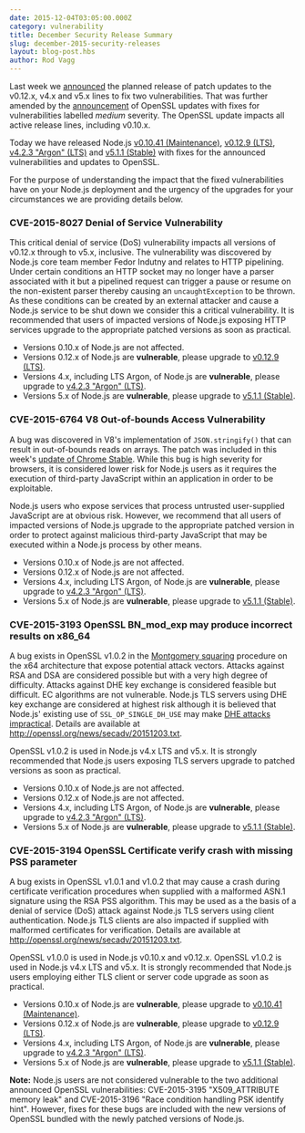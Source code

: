 ```yaml
---
date: 2015-12-04T03:05:00.000Z
category: vulnerability
title: December Security Release Summary
slug: december-2015-security-releases
layout: blog-post.hbs
author: Rod Vagg
---
```


Last week we [announced](https://groups.google.com/d/msg/nodejs-sec/Zf7Nxtg230E/eX4UCWf0BAAJ) the planned release of patch updates to the v0.12.x, v4.x and v5.x lines to fix two vulnerabilities. That was further amended by the [announcement](https://mta.openssl.org/pipermail/openssl-announce/2015-November/000045.html) of OpenSSL updates with fixes for vulnerabilities labelled _medium_ severity. The OpenSSL update impacts all active release lines, including v0.10.x.

Today we have released Node.js [v0.10.41 (Maintenance)](/en/blog/release/v0.10.41/), [v0.12.9 (LTS)](/en/blog/release/v0.12.9/), [v4.2.3 "Argon" (LTS)](/en/blog/release/v4.2.3/) and [v5.1.1 (Stable)](/en/blog/release/v5.1.1/) with fixes for the announced vulnerabilities and updates to OpenSSL.

For the purpose of understanding the impact that the fixed vulnerabilities have on your Node.js deployment and the urgency of the upgrades for your circumstances we are providing details below.

### CVE-2015-8027 Denial of Service Vulnerability

This critical denial of service (DoS) vulnerability impacts all versions of v0.12.x through to v5.x, inclusive. The vulnerability was discovered by Node.js core team member Fedor Indutny and relates to HTTP pipelining. Under certain conditions an HTTP socket may no longer have a parser associated with it but a pipelined request can trigger a pause or resume on the non-existent parser thereby causing an `uncaughtException` to be thrown. As these conditions can be created by an external attacker and cause a Node.js service to be shut down we consider this a critical vulnerability. It is recommended that users of impacted versions of Node.js exposing HTTP services upgrade to the appropriate patched versions as soon as practical.

* Versions 0.10.x of Node.js are not affected.
* Versions 0.12.x of Node.js are **vulnerable**, please upgrade to [v0.12.9 (LTS)](/en/blog/release/v0.12.9/).
* Versions 4.x, including LTS Argon, of Node.js are **vulnerable**, please upgrade to [v4.2.3 "Argon" (LTS)](/en/blog/release/v4.2.3/).
* Versions 5.x of Node.js are **vulnerable**, please upgrade to [v5.1.1 (Stable)](/en/blog/release/v5.1.1/).

### CVE-2015-6764 V8 Out-of-bounds Access Vulnerability

A bug was discovered in V8's implementation of `JSON.stringify()` that can result in out-of-bounds reads on arrays. The patch was included in this week's [update of Chrome Stable](http://googlechromereleases.blogspot.nl/2015/12/stable-channel-update.html). While this bug is high severity for browsers, it is considered lower risk for Node.js users as it requires the execution of third-party JavaScript within an application in order to be exploitable.

Node.js users who expose services that process untrusted user-supplied JavaScript are at obvious risk. However, we recommend that all users of impacted versions of Node.js upgrade to the appropriate patched version in order to protect against malicious third-party JavaScript that may be executed within a Node.js process by other means.

* Versions 0.10.x of Node.js are not affected.
* Versions 0.12.x of Node.js are not affected.
* Versions 4.x, including LTS Argon, of Node.js are **vulnerable**, please upgrade to [v4.2.3 "Argon" (LTS)](/en/blog/release/v4.2.3/).
* Versions 5.x of Node.js are **vulnerable**, please upgrade to [v5.1.1 (Stable)](/en/blog/release/v5.1.1/).

### CVE-2015-3193 OpenSSL BN_mod_exp may produce incorrect results on x86_64

A bug exists in OpenSSL v1.0.2 in the [Montgomery squaring](https://en.wikipedia.org/wiki/Exponentiation_by_squaring#Montgomery.27s_ladder_technique) procedure on the x64 architecture that expose potential attack vectors. Attacks against RSA and DSA are considered possible but with a very high degree of difficulty. Attacks against DHE key exchange is considered feasible but difficult. EC algorithms are not vulnerable. Node.js TLS servers using DHE key exchange are considered at highest risk although it is believed that Node.js' existing use of `SSL_OP_SINGLE_DH_USE` may make [DHE attacks impractical](https://blog.fuzzing-project.org/31-Fuzzing-Math-miscalculations-in-OpenSSLs-BN_mod_exp-CVE-2015-3193.html). Details are available at <http://openssl.org/news/secadv/20151203.txt>.

OpenSSL v1.0.2 is used in Node.js v4.x LTS and v5.x. It is strongly recommended that Node.js users exposing TLS servers upgrade to patched versions as soon as practical.

* Versions 0.10.x of Node.js are not affected.
* Versions 0.12.x of Node.js are not affected.
* Versions 4.x, including LTS Argon, of Node.js are **vulnerable**, please upgrade to [v4.2.3 "Argon" (LTS)](/en/blog/release/v4.2.3/).
* Versions 5.x of Node.js are **vulnerable**, please upgrade to [v5.1.1 (Stable)](/en/blog/release/v5.1.1/).

### CVE-2015-3194 OpenSSL Certificate verify crash with missing PSS parameter

A bug exists in OpenSSL v1.0.1 and v1.0.2 that may cause a crash during certificate verification procedures when supplied with a malformed ASN.1 signature using the RSA PSS algorithm. This may be used as a the basis of a denial of service (DoS) attack against Node.js TLS servers using client authentication. Node.js TLS clients are also impacted if supplied with malformed certificates for verification. Details are available at <http://openssl.org/news/secadv/20151203.txt>.

OpenSSL v1.0.0 is used in Node.js v0.10.x and v0.12.x. OpenSSL v1.0.2 is used in Node.js v4.x LTS and v5.x. It is strongly recommended that Node.js users employing either TLS client or server code upgrade as soon as practical.

* Versions 0.10.x of Node.js are **vulnerable**, please upgrade to [v0.10.41 (Maintenance)](/en/blog/release/v0.10.41/).
* Versions 0.12.x of Node.js are **vulnerable**, please upgrade to [v0.12.9 (LTS)](/en/blog/release/v0.12.9/).
* Versions 4.x, including LTS Argon, of Node.js are **vulnerable**, please upgrade to [v4.2.3 "Argon" (LTS)](/en/blog/release/v4.2.3/).
* Versions 5.x of Node.js are **vulnerable**, please upgrade to [v5.1.1 (Stable)](/en/blog/release/v5.1.1/).

**Note:** Node.js users are not considered vulnerable to the two additional announced OpenSSL vulnerabilities: CVE-2015-3195 "X509_ATTRIBUTE memory leak" and CVE-2015-3196 "Race condition handling PSK identify hint". However, fixes for these bugs are included with the new versions of OpenSSL bundled with the newly patched versions of Node.js.


